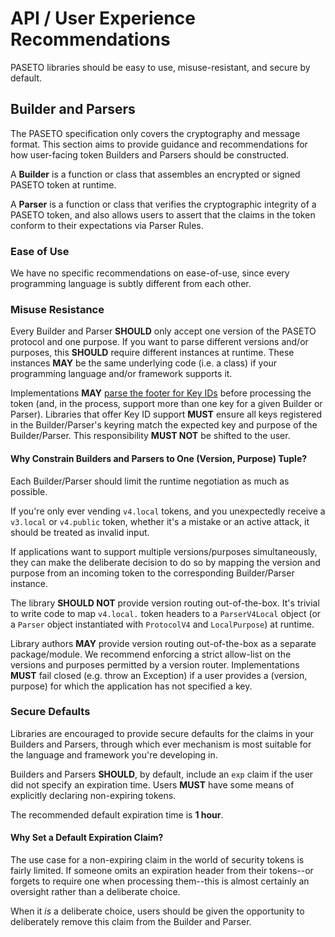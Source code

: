 # API / User Experience Recommendations

PASETO libraries should be easy to use, misuse-resistant, and secure by default.

## Builder and Parsers

The PASETO specification only covers the cryptography and message format. This section
aims to provide guidance and recommendations for how user-facing token Builders and
Parsers should be constructed.

A **Builder** is a function or class that assembles an encrypted or signed PASETO token 
at runtime.

A **Parser** is a function or class that verifies the cryptographic integrity of a
PASETO token, and also allows users to assert that the claims in the token conform to
their expectations via Parser Rules.

### Ease of Use

We have no specific recommendations on ease-of-use, since every programming language is subtly
different from each other.

### Misuse Resistance

Every Builder and Parser **SHOULD** only accept one version of the PASETO protocol and one
purpose. If you want to parse different versions and/or purposes, this **SHOULD** require
different instances at runtime. These instances **MAY** be the same underlying code (i.e.
a class) if your programming language and/or framework supports it.

Implementations **MAY** [parse the footer for Key IDs](01-Payload-Processing.md#key-id-support)
before processing the token (and, in the process, support more than one key for a given
Builder or Parser). Libraries that offer Key ID support **MUST** ensure all keys registered
in the Builder/Parser's keyring match the expected key and purpose of the Builder/Parser.
This responsibility **MUST NOT** be shifted to the user.

#### Why Constrain Builders and Parsers to One (Version, Purpose) Tuple?

Each Builder/Parser should limit the runtime negotiation as much as possible.

If you're only ever vending `v4.local` tokens, and you unexpectedly receive a `v3.local`
or `v4.public` token, whether it's a mistake or an active attack, it should be treated as
invalid input.

If applications want to support multiple versions/purposes simultaneously, they can make
the deliberate decision to do so by mapping the version and purpose from an incoming
token to the corresponding Builder/Parser instance.

The library **SHOULD NOT** provide version routing out-of-the-box. 
It's trivial to write code to map `v4.local.` token headers to a `ParserV4Local` object 
(or a `Parser` object instantiated with `ProtocolV4` and `LocalPurpose`) at runtime.

Library authors **MAY** provide version routing out-of-the-box as a separate
package/module. We recommend enforcing a strict allow-list on the versions and purposes
permitted by a version router. Implementations **MUST** fail closed (e.g. throw an Exception)
if a user provides a (version, purpose) for which the application has not specified a key.

### Secure Defaults

Libraries are encouraged to provide secure defaults for the claims in your Builders and Parsers,
through which ever mechanism is most suitable for the language and framework you're developing in.

Builders and Parsers **SHOULD**, by default, include an `exp` claim if the user did not specify
an expiration time. Users **MUST** have some means of explicitly declaring non-expiring tokens.

The recommended default expiration time is **1 hour**.

#### Why Set a Default Expiration Claim?

The use case for a non-expiring claim in the world of security tokens is fairly limited.
If someone omits an expiration header from their tokens--or forgets to require one when
processing them--this is almost certainly an oversight rather than a deliberate choice.

When it *is* a deliberate choice, users should be given the opportunity to deliberately
remove this claim from the Builder and Parser.

